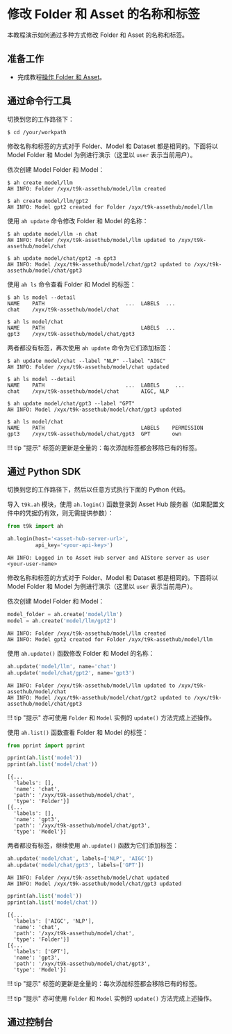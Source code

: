 # 修改 Folder 和 Asset 的名称和标签

本教程演示如何通过多种方式修改 Folder 和 Asset 的名称和标签。

## 准备工作

* 完成教程[操作 Folder 和 Asset](./manipulate-folder-and-asset.md)。

## 通过命令行工具

切换到您的工作路径下：

```shell
$ cd /your/workpath
```

修改名称和标签的方式对于 Folder、Model 和 Dataset 都是相同的。下面将以 Model Folder 和 Model 为例进行演示（这里以 `user` 表示当前用户）。

依次创建 Model Folder 和 Model：

```shell
$ ah create model/llm
AH INFO: Folder /xyx/t9k-assethub/model/llm created

$ ah create model/llm/gpt2
AH INFO: Model gpt2 created for Folder /xyx/t9k-assethub/model/llm
```

使用 `ah update` 命令修改 Folder 和 Model 的名称：

```shell
$ ah update model/llm -n chat
AH INFO: Folder /xyx/t9k-assethub/model/llm updated to /xyx/t9k-assethub/model/chat

$ ah update model/chat/gpt2 -n gpt3
AH INFO: Model /xyx/t9k-assethub/model/chat/gpt2 updated to /xyx/t9k-assethub/model/chat/gpt3
```

使用 `ah ls` 命令查看 Folder 和 Model 的标签：

```shell
$ ah ls model --detail
NAME    PATH                          ...  LABELS  ...
chat    /xyx/t9k-assethub/model/chat

$ ah ls model/chat
NAME    PATH                               LABELS  ...
gpt3    /xyx/t9k-assethub/model/chat/gpt3
```

两者都没有标签，再次使用 `ah update` 命令为它们添加标签：

```shell
$ ah update model/chat --label "NLP" --label "AIGC"
AH INFO: Folder /xyx/t9k-assethub/model/chat updated

$ ah ls model --detail
NAME    PATH                          ...  LABELS     ...
chat    /xyx/t9k-assethub/model/chat       AIGC, NLP
```

```shell
$ ah update model/chat/gpt3 --label "GPT"
AH INFO: Model /xyx/t9k-assethub/model/chat/gpt3 updated

$ ah ls model/chat
NAME    PATH                               LABELS    PERMISSION
gpt3    /xyx/t9k-assethub/model/chat/gpt3  GPT       own
```

!!! tip "提示"
    标签的更新是全量的：每次添加标签都会移除已有的标签。

## 通过 Python SDK

切换到您的工作路径下，然后以任意方式执行下面的 Python 代码。

导入 `t9k.ah` 模块，使用 `ah.login()` 函数登录到 Asset Hub 服务器（如果配置文件中的凭据仍有效，则无需提供参数）：

```python
from t9k import ah

ah.login(host='<asset-hub-server-url>',
         api_key='<your-api-key>')
```

```
AH INFO: Logged in to Asset Hub server and AIStore server as user <your-user-name>
```

修改名称和标签的方式对于 Folder、Model 和 Dataset 都是相同的。下面将以 Model Folder 和 Model 为例进行演示（这里以 `user` 表示当前用户）。

依次创建 Model Folder 和 Model：

```python
model_folder = ah.create('model/llm')
model = ah.create('model/llm/gpt2')
```

```
AH INFO: Folder /xyx/t9k-assethub/model/llm created
AH INFO: Model gpt2 created for Folder /xyx/t9k-assethub/model/llm
```

使用 `ah.update()` 函数修改 Folder 和 Model 的名称：

```python
ah.update('model/llm', name='chat')
ah.update('model/chat/gpt2', name='gpt3')
```

```
AH INFO: Folder /xyx/t9k-assethub/model/llm updated to /xyx/t9k-assethub/model/chat
AH INFO: Model /xyx/t9k-assethub/model/chat/gpt2 updated to /xyx/t9k-assethub/model/chat/gpt3
```

!!! tip "提示"
    亦可使用 `Folder` 和 `Model` 实例的 `update()` 方法完成上述操作。

使用 `ah.list()` 函数查看 Folder 和 Model 的标签：

```python
from pprint import pprint

pprint(ah.list('model'))
pprint(ah.list('model/chat'))
```

```
[{...
  'labels': [],
  'name': 'chat',
  'path': '/xyx/t9k-assethub/model/chat',
  'type': 'Folder'}]
[{...
  'labels': [],
  'name': 'gpt3',
  'path': '/xyx/t9k-assethub/model/chat/gpt3',
  'type': 'Model'}]
```

两者都没有标签，继续使用 `ah.update()` 函数为它们添加标签：

```python
ah.update('model/chat', labels=['NLP', 'AIGC'])
ah.update('model/chat/gpt3', labels=['GPT'])
```

```
AH INFO: Folder /xyx/t9k-assethub/model/chat updated
AH INFO: Model /xyx/t9k-assethub/model/chat/gpt3 updated
```

```python
pprint(ah.list('model'))
pprint(ah.list('model/chat'))
```

```
[{...
  'labels': ['AIGC', 'NLP'],
  'name': 'chat',
  'path': '/xyx/t9k-assethub/model/chat',
  'type': 'Folder'}]
[{...
  'labels': ['GPT'],
  'name': 'gpt3',
  'path': '/xyx/t9k-assethub/model/chat/gpt3',
  'type': 'Model'}]
```

!!! tip "提示"
    标签的更新是全量的：每次添加标签都会移除已有的标签。

!!! tip "提示"
    亦可使用 `Folder` 和 `Model` 实例的 `update()` 方法完成上述操作。

## 通过控制台
